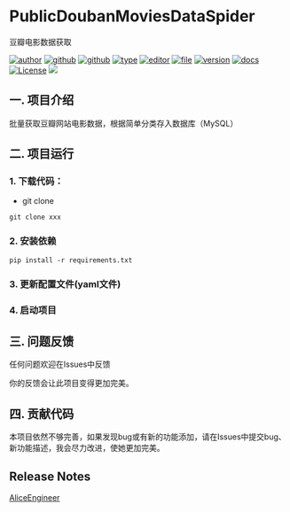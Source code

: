 # PublicDoubanMoviesDataSpider

豆瓣电影数据获取

[![author](https://img.shields.io/badge/Author-Alice-orange)](https://t.me/FairyAlicePro) [![github](https://img.shields.io/badge/Github-AliceEngineerPro-green)](https://github.com/AliceEngineerPro) [![github](https://img.shields.io/badge/GitBook-AliceEngineerProGitBook-green)](https://interestingbooks.gitbook.io/) [![type](https://img.shields.io/badge/Type-Project-blue)](https://github.com/AliceEngineerPro) [![editor](https://img.shields.io/badge/Editor-Typora-yellow)](https://github.com/AliceEngineerPro) [![file](https://img.shields.io/badge/Language-Python3.9.13-orange)](https://github.com/AliceEngineerPro) [![version](https://img.shields.io/badge/Version-Release-blue)](https://github.com/AliceEngineerPro) [![docs](https://img.shields.io/badge/Docs-Passing-brightgreen)](https://github.com/AliceEngineerPro) [![License](https://img.shields.io/badge/License-GNU_Version3-green)](./LICENSE) [![](https://img.shields.io/badge/%E7%AD%89%E6%88%91%E4%BB%A3%E7%A0%81%E7%BC%96%E6%88%90-%E5%A8%B6%E4%BD%A0%E4%B8%BA%E5%A6%BB%E5%8F%AF%E5%A5%BD@-red)](https://github.com/AliceEngineerPro) 

## 一. 项目介绍

批量获取豆瓣网站电影数据，根据简单分类存入数据库（MySQL）

## 二. 项目运行

### 1. 下载代码：

- git clone

```shell
git clone xxx
```

### 2. 安装依赖

```shell
pip install -r requirements.txt
```

### 3. 更新配置文件(yaml文件)

### 4. 启动项目

## 三. 问题反馈

任何问题欢迎在Issues中反馈

你的反馈会让此项目变得更加完美。

## 四. 贡献代码

本项目依然不够完善，如果发现bug或有新的功能添加，请在Issues中提交bug、新功能描述，我会尽力改进，使她更加完美。

## Release Notes

[AliceEngineer](https://github.com/AliceEngineerPro) 

